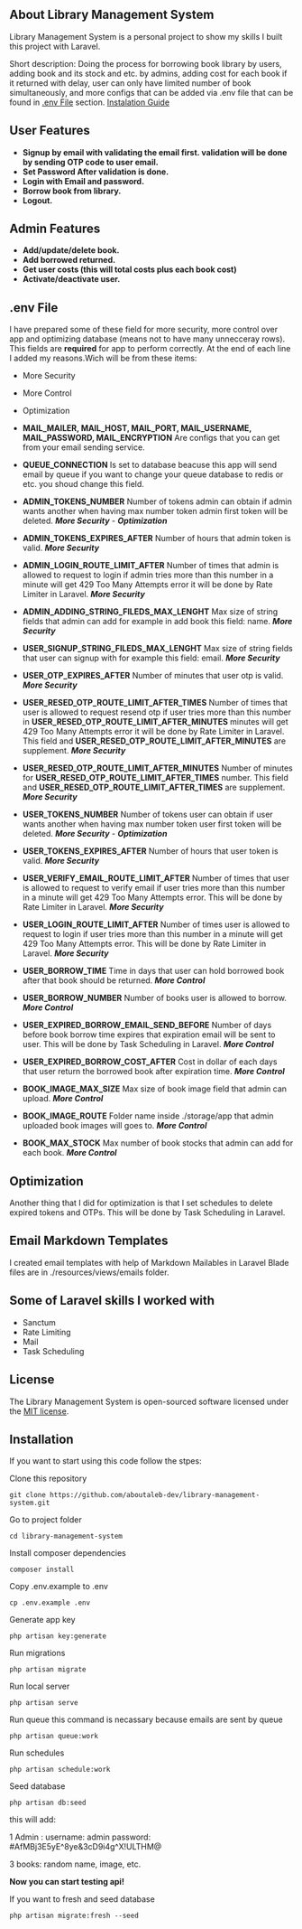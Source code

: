 ## About Library Management System

Library Management System is a personal project to show my skills I built this project with Laravel.

Short description:
Doing the process for borrowing book library by users, adding book and its stock and etc. by admins, adding cost for each book if it returned with delay, user can only have limited number of book simultaneously, and more configs that can be added via .env file that can be found in [.env File](#.env-file) section.
[Instalation Guide](#installation-guide)

## User Features

- **Signup by email with validating the email first. validation will be done by sending OTP code to user email.**
- **Set Password After validation is done.**
- **Login with Email and password.**
- **Borrow book from library.**
- **Logout.**

## Admin Features

- **Add/update/delete book.**
- **Add borrowed returned.**
- **Get user costs (this will total costs plus each book cost)**
- **Activate/deactivate user.**

## .env File

I have prepared some of these field for more security, more control over app and optimizing database (means not to have many unnecceray rows). This fields are **required** for app to perform correctly.
At the end of each line I added my reasons.Wich will be from these items:

- More Security
- More Control
- Optimization

- **MAIL_MAILER, MAIL_HOST, MAIL_PORT, MAIL_USERNAME, MAIL_PASSWORD, MAIL_ENCRYPTION** Are configs that you can get from your email sending service.
- **QUEUE_CONNECTION** Is set to database beacuse this app will send email by queue if you want to change your queue database to redis or etc. you shoud change this field.
- **ADMIN_TOKENS_NUMBER** Number of tokens admin can obtain if admin wants another when having max number token admin first token will be deleted. ***More Security*** - ***Optimization***
- **ADMIN_TOKENS_EXPIRES_AFTER** Number of hours that admin token is valid. ***More Security***
- **ADMIN_LOGIN_ROUTE_LIMIT_AFTER** Number of times that admin is allowed to request to login if admin tries more than this number in a minute will get 429 Too Many Attempts error it will be done by Rate Limiter in Laravel. ***More Security***
- **ADMIN_ADDING_STRING_FILEDS_MAX_LENGHT** Max size of string fields that admin can add for example in add book this field: name. ***More Security***
- **USER_SIGNUP_STRING_FILEDS_MAX_LENGHT** Max size of string fields that user can signup with for example this field: email. ***More Security***
- **USER_OTP_EXPIRES_AFTER** Number of minutes that user otp is valid. ***More Security***
- **USER_RESED_OTP_ROUTE_LIMIT_AFTER_TIMES** Number of times that user is allowed to request resend otp if user tries more than this number in **USER_RESED_OTP_ROUTE_LIMIT_AFTER_MINUTES** minutes will get 429 Too Many Attempts error it will be done by Rate Limiter in Laravel. This field and **USER_RESED_OTP_ROUTE_LIMIT_AFTER_MINUTES** are supplement. ***More Security***
- **USER_RESED_OTP_ROUTE_LIMIT_AFTER_MINUTES** Number of minutes for **USER_RESED_OTP_ROUTE_LIMIT_AFTER_TIMES** number. This field and **USER_RESED_OTP_ROUTE_LIMIT_AFTER_TIMES** are supplement. ***More Security***
- **USER_TOKENS_NUMBER** Number of tokens user can obtain if user wants another when having max number token user first token will be deleted. ***More Security*** - ***Optimization***
- **USER_TOKENS_EXPIRES_AFTER** Number of hours that user token is valid. ***More Security***
- **USER_VERIFY_EMAIL_ROUTE_LIMIT_AFTER** Number of times that user is allowed to request to verify email if user tries more than this number in a minute will get 429 Too Many Attempts error. This will be done by Rate Limiter in Laravel. ***More Security***
- **USER_LOGIN_ROUTE_LIMIT_AFTER** Number of times user is allowed to request to login if user tries more than this number in a minute will get 429 Too Many Attempts error. This will be done by Rate Limiter in Laravel. ***More Security***
- **USER_BORROW_TIME** Time in days that user can hold borrowed book after that book should be returned. ***More Control***
- **USER_BORROW_NUMBER** Number of books user is allowed to borrow. ***More Control***
- **USER_EXPIRED_BORROW_EMAIL_SEND_BEFORE** Number of days before book borrow time expires that expiration email will be sent to user. This will be done by Task Scheduling in Laravel. ***More Control***
- **USER_EXPIRED_BORROW_COST_AFTER** Cost in dollar of each days that user return the borrowed book after expiration time. ***More Control***
- **BOOK_IMAGE_MAX_SIZE** Max size of book image field that admin can upload. ***More Control***
- **BOOK_IMAGE_ROUTE** Folder name inside ./storage/app that admin uploaded book images will goes to. ***More Control***
- **BOOK_MAX_STOCK** Max number of book stocks that admin can add for each book. ***More Control***

## Optimization

Another thing that I did for optimization is that I set schedules to delete expired tokens and OTPs.
This will be done by Task Scheduling in Laravel.

## Email Markdown Templates

I created email templates with help of Markdown Mailables in Laravel
Blade files are in ./resources/views/emails folder.

## Some of Laravel skills I worked with

- Sanctum
- Rate Limiting
- Mail
- Task Scheduling

## License

The Library Management System is open-sourced software licensed under the [MIT license](https://opensource.org/licenses/MIT).

## Installation

If you want to start using this code follow the stpes:

Clone this repository

```
git clone https://github.com/aboutaleb-dev/library-management-system.git
```

Go to project folder

```
cd library-management-system
```

Install composer dependencies

```
composer install
```

Copy .env.example to .env

```
cp .env.example .env
```

Generate app key

```
php artisan key:generate
```

Run migrations

```
php artisan migrate
```

Run local server

```
php artisan serve
```

Run queue this command is necassary because emails are sent by queue

```
php artisan queue:work
```

Run schedules

```
php artisan schedule:work
```

Seed database

```
php artisan db:seed
```

this will add:

1 Admin :
username: admin
password: #AfMBj3E5yE^8ye&3cD9i4g^X!ULTHM@

3 books:
random name, image, etc.

**Now you can start testing api!**

If you want to fresh and seed database

```
php artisan migrate:fresh --seed
```
